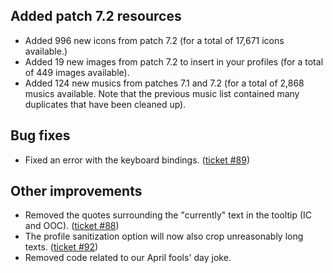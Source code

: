 ## Added patch 7.2 resources

- Added 996 new icons from patch 7.2 (for a total of 17,671 icons available.)
- Added 19 new images from patch 7.2 to insert in your profiles (for a total of 449 images available).
- Added 124 new musics from patches 7.1 and 7.2 (for a total of 2,868 musics available. Note that the previous music list contained many duplicates that have been cleaned up).

## Bug fixes

- Fixed an error with the keyboard bindings. ([ticket #89](https://wow.curseforge.com/projects/total-rp-3/issues/89))

## Other improvements

- Removed the quotes surrounding the "currently" text in the tooltip (IC and OOC). ([ticket #88](https://wow.curseforge.com/projects/total-rp-3/issues/88))
- The profile sanitization option will now also crop unreasonably long texts. ([ticket #92](https://wow.curseforge.com/projects/total-rp-3/issues/92))
- Removed code related to our April fools' day joke.
